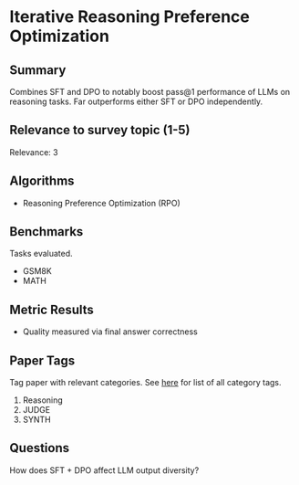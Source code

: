 # Iterative Reasoning Preference Optimization

## Summary

Combines SFT and DPO to notably boost pass@1 performance of LLMs on reasoning tasks. Far outperforms either SFT or DPO independently.

## Relevance to survey topic (1-5)

Relevance: 3

## Algorithms

- Reasoning Preference Optimization (RPO)

## Benchmarks

Tasks evaluated.

- GSM8K
- MATH

## Metric Results

- Quality measured via final answer correctness

## Paper Tags

Tag paper with relevant categories. See [here](https://github.com/Dahoas/QDSyntheticData/blob/main/papers/categories.json) for list of all category tags.

1. Reasoning
2. JUDGE
3. SYNTH

## Questions

How does SFT + DPO affect LLM output diversity?

